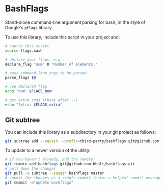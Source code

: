 BashFlags
=========

Stand-alone command-line argument parsing for bash, in the style of Google's `gflags` library.

To use this library, include this script in your project and:

~~~bash
# source this script
source flags.bash

# declare your flags, e.g.:
declare_flag 'num' 0 'Number of elements.'

# pass command-line args to be parsed
parse_flags $@

# use declared flag
echo "Num: $FLAGS_num"

# get extra args (those after --)
echo "Extra: $FLAGS_extra"
~~~

## Git subtree
You can include this library as a subdirectory in your git project as follows:

~~~bash
git subtree add --squash --prefix=third-party/bashflags git@github.com:bholt/bashflags.git master
~~~

To update to a newer version of the utility:

~~~bash
# if you haven't already, add the remote:
git remote add bashflags git@github.com:bholt/bashflags.git
# pull down the changes
git pull -s subtree --squash bashflags master
# commit the changes as a single commit (enter a helpful commit message)
git commit -m"update bashflags"
~~~
